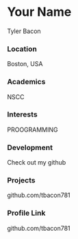 # Your Name

Tyler Bacon

### Location

Boston, USA

### Academics

NSCC

### Interests

PROOGRAMMING

### Development

Check out my github

### Projects

github.com/tbacon781

### Profile Link

github.com/tbacon781
